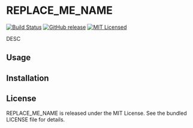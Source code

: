REPLACE_ME_NAME
=========

[![Build Status](https://img.shields.io/circleci/project/akerl/REPLACE_ME_NAME/master.svg)](https://circleci.com/gh/akerl/REPLACE_ME_NAME)
[![GitHub release](https://img.shields.io/github/release/akerl/REPLACE_ME_NAME.svg)](https://github.com/akerl/REPLACE_ME_NAME/releases)
[![MIT Licensed](https://img.shields.io/badge/license-MIT-green.svg)](https://tldrlegal.com/license/mit-license)

DESC

## Usage

## Installation

## License

REPLACE_ME_NAME is released under the MIT License. See the bundled LICENSE file for details.
